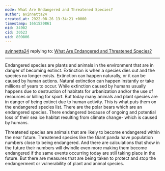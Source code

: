 ```yaml
---
node: What Are Endangered and Threatened Species? 
author: avinnetta24
created_at: 2022-08-26 13:34:21 +0000
timestamp: 1661520861
nid: 34902
cid: 30523
uid: 809806
---
```




[avinnetta24](../profile/avinnetta24) replying to: [What Are Endangered and Threatened Species? ](../notes/TheChessGym/08-26-2022/what-are-endangered-and-threatened-species)

----
Endangered species are plants and animals in the environment that are in danger of becoming extinct. Extinction is when a species dies out and the species no longer exists. Extinction can happen naturally, or it can be caused by human actions. Natural extinction can happen instantly or take millions of years to occur. While extinction caused by humans usually happens due to destruction of habitats for urbanization and/or the use of resources or killing for sport. But today many animals and plant species are in danger of being extinct due to human activity. This is what puts them on the endangered species list.  There are the polar bears which are an endangered species. There endangered because of ongoing and potential loss of their sea ice habitat resulting from climate change- which is caused by humans.

Threatened species are animals that are likely to become endangered within the near future. Threatened species like the Giant panda have population numbers close to being endangered. And there are calculations that show in the future their numbers will dwindle even more making them become endangered if the same events occurring today are still taking place in the future. But there are measures that are being taken to protect and stop the endangerment or vulnerability of plant and animal species. 